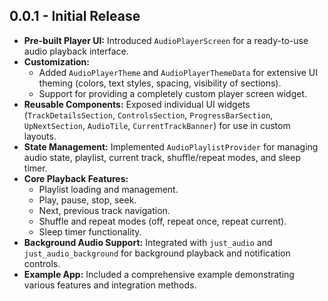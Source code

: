 ## 0.0.1 - Initial Release

*   **Pre-built Player UI:** Introduced `AudioPlayerScreen` for a ready-to-use audio playback interface.
*   **Customization:**
    *   Added `AudioPlayerTheme` and `AudioPlayerThemeData` for extensive UI theming (colors, text styles, spacing, visibility of sections).
    *   Support for providing a completely custom player screen widget.
*   **Reusable Components:** Exposed individual UI widgets (`TrackDetailsSection`, `ControlsSection`, `ProgressBarSection`, `UpNextSection`, `AudioTile`, `CurrentTrackBanner`) for use in custom layouts.
*   **State Management:** Implemented `AudioPlaylistProvider` for managing audio state, playlist, current track, shuffle/repeat modes, and sleep timer.
*   **Core Playback Features:**
    *   Playlist loading and management.
    *   Play, pause, stop, seek.
    *   Next, previous track navigation.
    *   Shuffle and repeat modes (off, repeat once, repeat current).
    *   Sleep timer functionality.
*   **Background Audio Support:** Integrated with `just_audio` and `just_audio_background` for background playback and notification controls.
*   **Example App:** Included a comprehensive example demonstrating various features and integration methods.
